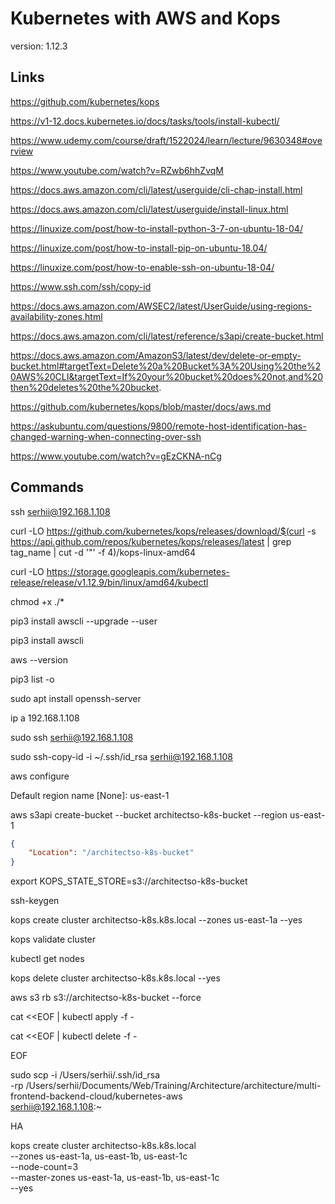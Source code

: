 # Kubernetes with AWS and Kops

version: 1.12.3


## Links

https://github.com/kubernetes/kops

https://v1-12.docs.kubernetes.io/docs/tasks/tools/install-kubectl/

https://www.udemy.com/course/draft/1522024/learn/lecture/9630348#overview

https://www.youtube.com/watch?v=RZwb6hhZvqM

https://docs.aws.amazon.com/cli/latest/userguide/cli-chap-install.html

https://docs.aws.amazon.com/cli/latest/userguide/install-linux.html

https://linuxize.com/post/how-to-install-python-3-7-on-ubuntu-18-04/

https://linuxize.com/post/how-to-install-pip-on-ubuntu-18.04/

https://linuxize.com/post/how-to-enable-ssh-on-ubuntu-18-04/

https://www.ssh.com/ssh/copy-id

https://docs.aws.amazon.com/AWSEC2/latest/UserGuide/using-regions-availability-zones.html

https://docs.aws.amazon.com/cli/latest/reference/s3api/create-bucket.html

https://docs.aws.amazon.com/AmazonS3/latest/dev/delete-or-empty-bucket.html#targetText=Delete%20a%20Bucket%3A%20Using%20the%20AWS%20CLI&targetText=If%20your%20bucket%20does%20not,and%20then%20deletes%20the%20bucket.

https://github.com/kubernetes/kops/blob/master/docs/aws.md

https://askubuntu.com/questions/9800/remote-host-identification-has-changed-warning-when-connecting-over-ssh

https://www.youtube.com/watch?v=gEzCKNA-nCg


## Commands

ssh serhii@192.168.1.108

curl -LO https://github.com/kubernetes/kops/releases/download/$(curl -s https://api.github.com/repos/kubernetes/kops/releases/latest | grep tag_name | cut -d '"' -f 4)/kops-linux-amd64

curl -LO https://storage.googleapis.com/kubernetes-release/release/v1.12.9/bin/linux/amd64/kubectl

chmod +x ./*

pip3 install awscli --upgrade --user

pip3 install awscli

aws --version

pip3 list -o


sudo apt install openssh-server

ip a
192.168.1.108

sudo ssh serhii@192.168.1.108

sudo ssh-copy-id -i ~/.ssh/id_rsa serhii@192.168.1.108


aws configure

Default region name [None]: us-east-1


aws s3api create-bucket --bucket architectso-k8s-bucket --region us-east-1

```json
{
    "Location": "/architectso-k8s-bucket"
}
```

export KOPS_STATE_STORE=s3://architectso-k8s-bucket


ssh-keygen


kops create cluster architectso-k8s.k8s.local --zones us-east-1a --yes


kops validate cluster

kubectl get nodes


kops delete cluster architectso-k8s.k8s.local --yes

aws s3 rb s3://architectso-k8s-bucket --force


cat <<EOF | kubectl apply -f -

cat <<EOF | kubectl delete -f -

EOF



sudo scp -i /Users/serhii/.ssh/id_rsa \
  -rp /Users/serhii/Documents/Web/Training/Architecture/architecture/multi-frontend-backend-cloud/kubernetes-aws \
  serhii@192.168.1.108:~



HA

kops create cluster architectso-k8s.k8s.local \
      --zones us-east-1a, us-east-1b, us-east-1c \
      --node-count=3 \
      --master-zones us-east-1a, us-east-1b, us-east-1c \
      --yes



